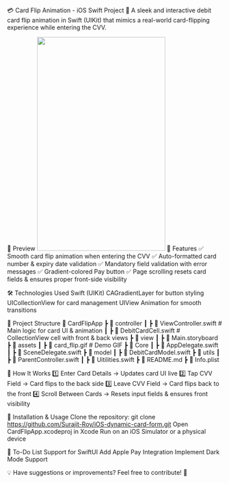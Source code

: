 💳 Card Flip Animation - iOS Swift Project
🚀 A sleek and interactive debit card flip animation in Swift (UIKit) that mimics a real-world card-flipping experience while entering the CVV.

📸 Preview
<img src="/CardFlipAppPOC/assets/card_flip.gif" width="300" height="500">
📌 Features
✅ Smooth card flip animation when entering the CVV
✅ Auto-formatted card number & expiry date validation
✅ Mandatory field validation with error messages
✅ Gradient-colored Pay button
✅ Page scrolling resets card fields & ensures proper front-side visibility

🛠 Technologies Used
Swift (UIKit)
CAGradientLayer for button styling
UICollectionView for card management
UIView Animation for smooth transitions

📂 Project Structure
📂 CardFlipApp
 ┣ 📂 controller
 ┃ ┣ 📜 ViewController.swift   # Main logic for card UI & animation
 ┃ ┣ 📜 DebitCardCell.swift   # CollectionView cell with front & back views
 ┣ 📂 view
 ┃ ┣ 📜 Main.storyboard
 ┣ 📂 assets
 ┃ ┣ 📄 card_flip.gif              # Demo GIF
 ┣ 📂 Core
 ┃ ┣ 📜 AppDelegate.swift
 ┃ ┣ 📜 SceneDelegate.swift
 ┣ 📂 model
 ┃ ┣ 📜 DebitCardModel.swift
 ┣ 📂 utils
 ┃ ┣ 📜 ParentController.swift
 ┃ ┣ 📜 Uitilities.swift
 ┣ 📜 README.md
 ┣ 📜 Info.plist

📖 How It Works
1️⃣ Enter Card Details → Updates card UI live
2️⃣ Tap CVV Field → Card flips to the back side
3️⃣ Leave CVV Field → Card flips back to the front
4️⃣ Scroll Between Cards → Resets input fields & ensures front visibility

🚀 Installation & Usage
Clone the repository:
git clone https://github.com/Surajit-Roy/iOS-dynamic-card-form.git
Open CardFlipApp.xcodeproj in Xcode
Run on an iOS Simulator or a physical device

🎯 To-Do List
 Support for SwiftUI
 Add Apple Pay Integration
 Implement Dark Mode Support

💡 Have suggestions or improvements? Feel free to contribute! 🚀